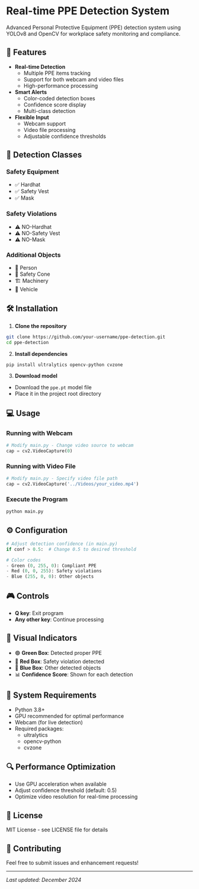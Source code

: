 # Real-time PPE Detection System

Advanced Personal Protective Equipment (PPE) detection system using YOLOv8 and OpenCV for workplace safety monitoring and compliance.

## 🚀 Features

- **Real-time Detection** 
  - Multiple PPE items tracking
  - Support for both webcam and video files
  - High-performance processing
- **Smart Alerts**
  - Color-coded detection boxes
  - Confidence score display
  - Multi-class detection
- **Flexible Input**
  - Webcam support
  - Video file processing
  - Adjustable confidence thresholds

## 🎯 Detection Classes

### Safety Equipment
- ✅ Hardhat
- ✅ Safety Vest
- ✅ Mask

### Safety Violations
- ⚠️ NO-Hardhat
- ⚠️ NO-Safety Vest
- ⚠️ NO-Mask

### Additional Objects
- 👥 Person
- 🔺 Safety Cone
- 🏗️ Machinery
- 🚗 Vehicle

## 🛠️ Installation

1. **Clone the repository**
```bash
git clone https://github.com/your-username/ppe-detection.git
cd ppe-detection
```

2. **Install dependencies**
```bash
pip install ultralytics opencv-python cvzone
```

3. **Download model**
- Download the `ppe.pt` model file
- Place it in the project root directory

## 💻 Usage

### Running with Webcam
```python
# Modify main.py - Change video source to webcam
cap = cv2.VideoCapture(0)
```

### Running with Video File
```python
# Modify main.py - Specify video file path
cap = cv2.VideoCapture('../Videos/your_video.mp4')
```

### Execute the Program
```bash
python main.py
```

## ⚙️ Configuration

```python
# Adjust detection confidence (in main.py)
if conf > 0.5:  # Change 0.5 to desired threshold

# Color codes
- Green (0, 255, 0): Compliant PPE
- Red (0, 0, 255): Safety violations
- Blue (255, 0, 0): Other objects
```

## 🎮 Controls

- **Q key**: Exit program
- **Any other key**: Continue processing

## 🎨 Visual Indicators

- 🟢 **Green Box**: Detected proper PPE
- 🔴 **Red Box**: Safety violation detected
- 🔵 **Blue Box**: Other detected objects
- 📊 **Confidence Score**: Shown for each detection

## 🔧 System Requirements

- Python 3.8+
- GPU recommended for optimal performance
- Webcam (for live detection)
- Required packages:
  - ultralytics
  - opencv-python
  - cvzone

## 🔍 Performance Optimization

- Use GPU acceleration when available
- Adjust confidence threshold (default: 0.5)
- Optimize video resolution for real-time processing

## 📝 License

MIT License - see LICENSE file for details

## 🤝 Contributing

Feel free to submit issues and enhancement requests!

---

*Last updated: December 2024*

